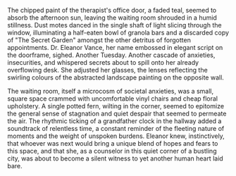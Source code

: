 The chipped paint of the therapist's office door, a faded teal, seemed to absorb the afternoon sun, leaving the waiting room shrouded in a humid stillness.  Dust motes danced in the single shaft of light slicing through the window, illuminating a half-eaten bowl of granola bars and a discarded copy of "The Secret Garden" amongst the other detritus of forgotten appointments.  Dr. Eleanor Vance, her name embossed in elegant script on the doorframe, sighed. Another Tuesday. Another cascade of anxieties, insecurities, and whispered secrets about to spill onto her already overflowing desk.  She adjusted her glasses, the lenses reflecting the swirling colours of the abstracted landscape painting on the opposite wall.

The waiting room, itself a microcosm of societal anxieties, was a small, square space crammed with uncomfortable vinyl chairs and cheap floral upholstery.  A single potted fern, wilting in the corner, seemed to epitomize the general sense of stagnation and quiet despair that seemed to permeate the air.  The rhythmic ticking of a grandfather clock in the hallway added a soundtrack of relentless time, a constant reminder of the fleeting nature of moments and the weight of unspoken burdens. Eleanor knew, instinctively, that whoever was next would bring a unique blend of hopes and fears to this space, and that she, as a counselor in this quiet corner of a bustling city, was about to become a silent witness to yet another human heart laid bare.
